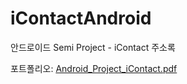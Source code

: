 # iContactAndroid

안드로이드 Semi Project - iContact 주소록 

포트폴리오: [Android_Project_iContact.pdf](https://github.com/SongheeZoeyChoi/iContactAndroid/files/5262666/Android_Project_iContact.pdf)

